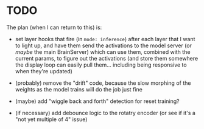 # TODO

The plan (when I can return to this) is:

- set layer hooks that fire (in `mode: inference`) after each layer that I want
  to light up, and have them send the activations to the model server (or
  _maybe_ the main BrainServer) which can use them, combined with the current
  params, to figure out the activations (and store them somewhere the display
  loop can easily pull them... including being responsive to when they're
  updated)

- (probably) remove the "drift" code, because the slow morphing of the weights
  as the model trains will do the job just fine

- (maybe) add "wiggle back and forth" detection for reset training?

- (if necessary) add debounce logic to the rotatry encoder (or see if it's a
  "not yet multiple of 4" issue)
